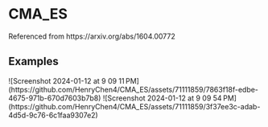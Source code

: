 <h1>CMA_ES</h1>
<p>Referenced from https://arxiv.org/abs/1604.00772</p>
<h2>Examples</h2>
![Screenshot 2024-01-12 at 9 09 11 PM](https://github.com/HenryChen4/CMA_ES/assets/71111859/7863f18f-edbe-4675-971b-670d7603b7b8)
![Screenshot 2024-01-12 at 9 09 54 PM](https://github.com/HenryChen4/CMA_ES/assets/71111859/3f37ee3c-adab-4d5d-9c76-6c1faa9307e2)
